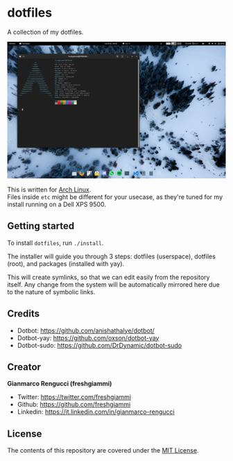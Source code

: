 # dotfiles
A collection of my dotfiles.

![dotfiles](screen/screen-1.png)

This is written for [Arch Linux](https://archlinux.org/). <br>
Files inside `etc` might be different for your usecase, as they're tuned for my install running on a Dell XPS 9500.


## Getting started
To install `dotfiles`, run `./install`.

The installer will guide you through 3 steps: dotfiles (userspace), dotfiles (root), and packages (installed with yay).

This will create symlinks, so that we can edit easily from the repository itself. Any change from the system will be automatically mirrored here due to the nature of symbolic links.

## Credits 

* Dotbot: <https://github.com/anishathalye/dotbot/>
* Dotbot-yay: <https://github.com/oxson/dotbot-yay>
* Dotbot-sudo: <https://github.com/DrDynamic/dotbot-sudo>

## Creator
**Gianmarco Rengucci (freshgiammi)**

* Twitter: <https://twitter.com/freshgiammi>
* Github: <https://github.com/freshgiammi>
* Linkedin: <https://it.linkedin.com/in/gianmarco-rengucci>

## License
The contents of this repository are covered under the [MIT License](LICENSE).